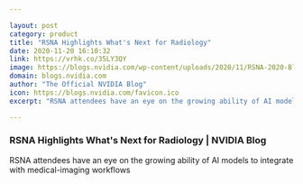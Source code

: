 ```yaml
---

layout: post
category: product
title: "RSNA Highlights What's Next for Radiology"
date: 2020-11-20 16:10:32
link: https://vrhk.co/35LY3QY
image: https://blogs.nvidia.com/wp-content/uploads/2020/11/RSNA-2020-Blog-Image.jpg
domain: blogs.nvidia.com
author: "The Official NVIDIA Blog"
icon: https://blogs.nvidia.com/favicon.ico
excerpt: "RSNA attendees have an eye on the growing ability of AI models to integrate with medical-imaging workflows"

---
```


### RSNA Highlights What's Next for Radiology | NVIDIA Blog

RSNA attendees have an eye on the growing ability of AI models to integrate with medical-imaging workflows